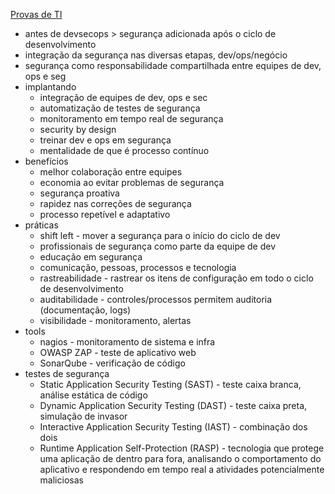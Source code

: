 [Provas de TI](https://provasdeti.nutror.com/curso/fdf12e5903ae53d6b83a53632bf346d2a6add378/aula/4178445)

* antes de devsecops > segurança adicionada após o ciclo de desenvolvimento
* integração da segurança nas diversas etapas, dev/ops/negócio
* segurança como responsabilidade compartilhada entre equipes de dev, ops e seg
* implantando
	* integração de equipes de dev, ops e sec
	* automatização de testes de segurança
	* monitoramento em tempo real de segurança
	* security by design
	* treinar dev e ops em segurança
	* mentalidade de que é processo contínuo
* benefícios
	* melhor colaboração entre equipes
	* economia ao evitar problemas de segurança
	* segurança proativa
	* rapidez nas correções de segurança
	* processo repetível e adaptativo
* práticas
	* shift left - mover a segurança para o início do ciclo de dev
	* profissionais de segurança como parte da equipe de dev
	* educação em segurança 
	* comunicação, pessoas, processos e tecnologia
	* rastreabilidade - rastrear os itens de configuração em todo o ciclo de desenvolvimento
	* auditabilidade - controles/processos permitem auditoria (documentação, logs)
	* visibilidade - monitoramento, alertas
* tools
	* nagios - monitoramento de sistema e infra
	* OWASP ZAP - teste de aplicativo web
	* SonarQube - verificação de código
* testes de segurança
	* Static Application Security Testing (SAST) - teste caixa branca, análise estática de código
	* Dynamic Application Security Testing (DAST) - teste caixa preta, simulação de invasor
	* Interactive Application Security Testing (IAST) - combinação dos dois
	* Runtime Application Self-Protection (RASP) - tecnologia que protege uma aplicação de dentro para fora, analisando o comportamento do aplicativo e respondendo em tempo real a atividades potencialmente maliciosas